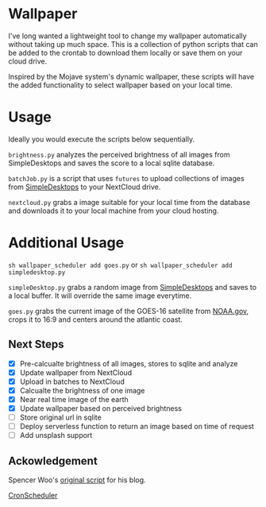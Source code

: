 # Wallpaper
I've long wanted a lightweight tool to change my wallpaper automatically without taking up much space. This is a collection of python scripts that can be added to the crontab to download them locally or save them on your cloud drive.

Inspired by the Mojave system's dynamic wallpaper, these scripts will have the added functionality to select wallpaper based on your local time.

# Usage
Ideally you would execute the scripts below sequentially.

`brightness.py` analyzes the perceived brightness of all images from SimpleDesktops and saves the score to a local sqlite database.

`batchJob.py` is a script that uses `futures` to upload collections of images from [SimpleDesktops](http://simpledesktops.com/) to your NextCloud drive.

`nextcloud.py` grabs a image suitable for your local time from the database and downloads it to your local machine from your cloud hosting.

# Additional Usage
`sh wallpaper_scheduler add goes.py` or `sh wallpaper_scheduler add simpledesktop.py`

`simpleDesktop.py` grabs a random image from [SimpleDesktops](http://simpledesktops.com/) and saves to a local buffer. It will override the same image everytime.

`goes.py` grabs the current image of the GOES-16 satellite from [NOAA.gov](noaa.gov), crops it to 16:9 and centers around the atlantic coast.

## Next Steps
- [x] Pre-calcualte brightness of all images, stores to sqlite and analyze
- [x] Update wallpaper from NextCloud
- [x] Upload in batches to NextCloud
- [x] Calcualte the brightness of one image
- [x] Near real time image of the earth
- [x] Update wallpaper based on perceived brightness
- [ ] Store original url in sqlite
- [ ] Deploy serverless function to return an image based on time of request
- [ ] Add unsplash support

## Ackowledgement
Spencer Woo's [original script](https://github.com/spencerwoo98/spencer-simple-desktop-api) for his blog.

[CronScheduler](https://unix.stackexchange.com/questions/363376/how-do-i-add-remove-cron-jobs-by-script)
